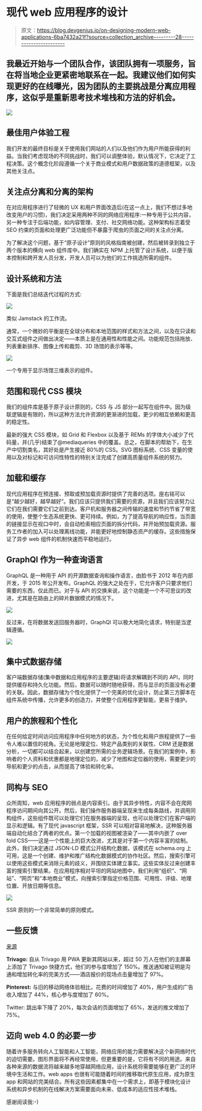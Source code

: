 # 现代 web 应用程序的设计

> 原文：<https://blog.devgenius.io/on-designing-modern-web-applications-6ba7432a21f?source=collection_archive---------28----------------------->

## 我最近开始与一个团队合作，该团队拥有一项服务，旨在将当地企业更紧密地联系在一起。我建议他们如何实现更好的在线曝光，因为团队的主要挑战是分离应用程序，这似乎是重新思考技术堆栈和方法的好机会。

![](img/1eb14a1149867d215f4c8c78be28854d.png)

## 最佳用户体验工程

我们开发的最终目标是关于使用我们网站的人们以及他们作为用户所能获得的利益。当我们考虑现场的不同挑战时，我们可以调整体验，默认情况下，它决定了工程决策。这个概念化阶段遵循一个关于商业模式和用户数据政策的道德框架，以及其他关注点。

## 关注点分离和分离的架构

在对应用程序进行了轻微的 UX 和用户界面改造后(在这一点上，我们不想过多地改变用户的习惯)，我们决定采用两种不同的网络应用程序:一种专用于公共内容，另一种专注于后端功能，如内容管理、支付、社交网络功能。这种架构标志着受 SEO 约束的页面和处理更广泛功能但不暴露于爬虫的页面之间的关注点分离。

为了解决这个问题，基于“原子设计”原则的风格指南被创建，然后被转录到独立于两个版本的横向 web 组件库中。我们确实在 NPM 上托管了设计系统，以便于版本控制和跨开发人员分发，开发人员可以为他们的工作挑选所需的组件。

## 设计系统和方法

下面是我们总结迭代过程的方式:

![](img/90a12d13b5c444e6799c851070a809dc.png)

类似 Jamstack 的工作流。

通常，一个微妙的平衡是在全球分布和本地范围的样式和方法之间，以及在只读和交互式组件之间做出决定——本质上是在通用性和性能之间。功能规范包括拖放、列表重新排序、图像上传和裁剪、3D 场馆的表示等等。

![](img/f44d36b8e132688113786a6834c25fdc.png)

一个专用于显示场馆三维表示的组件。

## 范围和现代 CSS 模块

我们的组件库是基于原子设计原则的，CSS 与 JS 部分一起写在组件中。因为级联逻辑是有限的，所以这种方法允许资源的更渐进的加载，更少的相互依赖和更高的稳定性。

最新的强大 CSS 模块，如 Grid 和 Flexbox 以及基于 REMs 的字体大小减少了代码量，并(几乎)结束了@mediaqueries 中的覆盖。总之，在脚本的帮助下，在生产中切割类名，其好处是产生接近 80%的 CSS。SVG 图标系统、CSS 变量的使用以及对标记和可访问性特性的特别关注完成了创建高质量组件系统的努力。

## 加载和缓存

现代应用程序在预连接、预取或预加载资源时提供了完善的选项。座右铭可以是“越少越好，越早越好”。我们应该只提供我们需要的资源，并且我们应该努力让它们在我们需要它们之前到达。客户机和服务器之间传输的速度和节约节省了带宽的使用，使整个生态系统更快、更可持续。例如，为了提高导航的响应性，当页面的链接显示在视口中时，会自动检索相应页面的拆分代码，并开始预加载资源。服务工作者的加入可以处理离线功能，并能更好地控制静态资产的缓存。这些措施保证了异步 web 组件的机制快速而平稳地运行。

## GraphQl 作为一种查询语言

GraphQL 是一种用于 API 的开源数据查询和操作语言，由脸书于 2012 年在内部开发，于 2015 年公开发布。GraphQL 的强大之处在于，它允许客户只要求他们需要的东西，仅此而已。对于与 API 的交换来说，这个功能是一个不可思议的改进，尤其是在路由上的碎片数据模式的情况下。

![](img/65f634d3fffcf4be2635dd32bb53cd24.png)

反过来，在将数据发送回服务器时，GraphQl 可以极大地简化请求，特别是当逻辑遵循。

![](img/35595384df3b82de96a12e19c54c6c3a.png)

## 集中式数据存储

客户端数据存储(集中数据和应用程序的主要逻辑)将请求解耦到不同的 API，同时提供缓存和持久化功能。然后，数据可以随时随地获得，而与显示的页面没有必要的关联。因此，数据存储为个性化提供了一个完美的优化设计，防止第三方脚本在组件系统中传播，允许更多的创造力，并使整个应用程序更智能，更易于维护。

## 用户的旅程和个性化

在任何给定时间访问应用程序中任何地方的状态，为个性化和用户旅程提供了一些令人难以置信的视角。无论是地理定位、特定产品类别的关联性、CRM 还是数据分析，一切都可以结合起来，以创建您所需的业务逻辑场景。在我们的案例中，影响者的个人资料和优惠都是地理定位的，减少了地图和定位器的使用，需要更少的导航和更少的点击，从而提高了体验和转化率。

## 同构与 SEO

众所周知，web 应用程序的弱点是内容索引。由于其异步特性，内容不会在爬网程序访问期间向其公开。然后，我们操作服务器端呈现来生成每条路线，并调用同构组件，这些组件既可以处理它们在服务器端的呈现，也可以处理它们在客户端的显示和逻辑。有了现代 javascript 框架，SSR 可以相对容易地解决，这种服务器端自动化结合了两者的优点。第一个加载的视图被渲染了——其中内嵌了 over fold CSS——这是一个性能上的巨大改进，尤其是对于第一个内容丰富的绘制。此外，我们决定通过 JSON-LD 模式公开结构化数据，该模式在 schema.org 上可用，这是一个创建、维护和推广结构化数据模式的协作社区。然后，搜索引擎可以使用这些模式来消除元素的歧义，并围绕实体建立事实。这些实体反过来创建丰富的搜索引擎结果。在应用程序相对平坦的网站地图中，我们利用“组织”、“网站”、“网页”和“本地商业”模式，向搜索引擎指定价格范围、可用性、评级、地理位置、开放日期等信息。

![](img/63ae99ddfd777b9a8211fd4511ff37bf.png)

SSR 原则的一个非常简单的原则模式。

## 一些反馈

[来源](https://www.simicart.com/blog/pwa-case-studies/#Embrace_the_Future_of_Websites)

**Trivago:** 自从 Trivago 用 PWA 更新其网站以来，超过 50 万人在他们的主屏幕上添加了 Trivago 快捷方式，他们的参与度增加了 150%。推送通知被证明是沟通和增加转化率的完美方式——酒店报价的现场点击量增加了 97%。

**Pinterest:** 与旧的移动网络体验相比，花费的时间增加了 40%，用户生成的广告收入增加了 44%，核心参与度增加了 60%。

Twitter: 跳出率下降了 20%，每次会话的页面增加了 65%，发送的推文增加了 75%。

## 迈向 web 4.0 的必要一步

随着许多服务转向人工智能和人工智能，网络应用的能力需要解决这个新网络时代的迫切需要。图形界面将不再经常使用，但更重要的是，它将有不同的用途。来自各种来源的数据流将越来越多地穿越网络应用，设计系统将需要能够在更广泛的环境中生活和工作。web apps 也很有可能随着时间的推移取代原生应用，成为原生 app 和网站的完美结合。所有这些因素都集中在一个需求上，即基于模块化设计系统和异步机制的在线解决方案需要面向未来、低成本的适应性技术堆栈。

感谢阅读我:-)